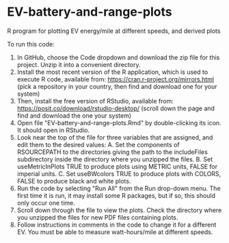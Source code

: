 # EV-battery-and-range-plots
R program for plotting EV energy/mile at different speeds, and derived plots

To run this code:

1. In GitHub, choose the Code dropdown and download the zip file for this project. Unzip it into a convenient directory.
2. Install the most recent version of the R application, which is used to execute R code, available from:
        https://cran.r-project.org/mirrors.html
        (pick a repository in your country, then find and download one for your system)
3. Then, install the free version of RStudio, available from:
        https://posit.co/download/rstudio-desktop/
        (scroll down the page and find and download the one your system)
4. Open file "EV-battery-and-range-plots.Rmd" by double-clicking its icon. It should open in RStudio.
5. Look near the top of the file for three variables that are assigned, and edit them to the desired values:
   A. Set the components of RSOURCEPATH to the directories giving the path to the includeFiles subdirectory inside the directory where you unzipped the files.
   B. Set useMetricInPlots TRUE to produce plots using METRIC units, FALSE for imperial units.
   C. Set useBWcolors TRUE to produce plots with COLORS, FALSE to produce black and white plots.
6. Run the code by selecting "Run All" from the Run drop-down menu. The first time it is run, it may install some R packages, but if so, this should only occur one time.
7. Scroll down through the file to view the plots. Check the directory where you unzipped the files for new PDF files containing plots.
8. Follow instructions in comments in the code to change it for a different EV. You must be able to measure watt-hours/mile at different speeds.

